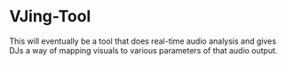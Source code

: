 # VJing-Tool
This will eventually be a tool that does real-time audio analysis and gives DJs a way of mapping visuals to various parameters of that audio output.
